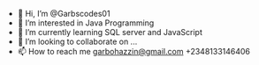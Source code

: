 - 👋 Hi, I’m @Garbscodes01
- 👀 I’m interested in Java Programming 
- 🌱 I’m currently learning SQL server and JavaScript 
- 💞️ I’m looking to collaborate on ...
- 📫 How to reach me garbohazzin@gmail.com
+2348133146406

<!---
Garbscodes01/Garbscodes01 is a ✨ special ✨ repository because its `README.md` (this file) appears on your GitHub profile.
You can click the Preview link to take a look at your changes.
--->

